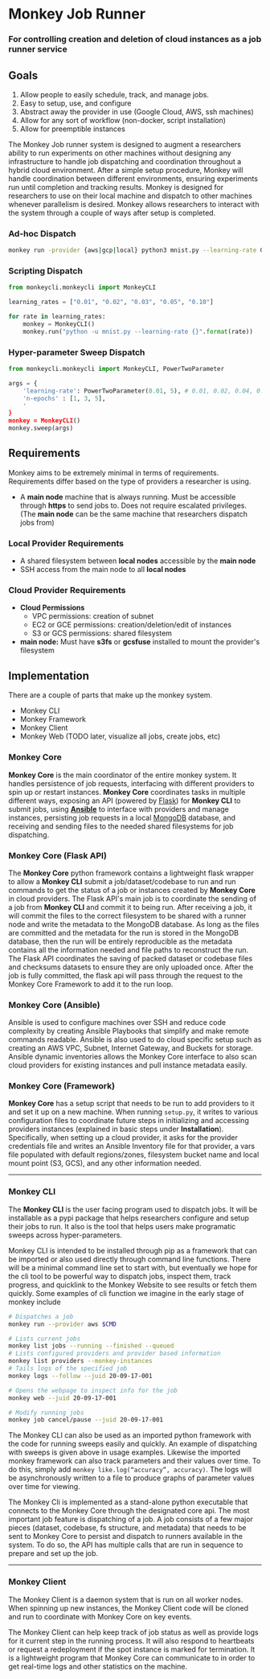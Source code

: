 #  Monkey Job Runner

### For controlling creation and deletion of cloud instances as a job runner service

## Goals

1. Allow people to easily schedule, track, and manage jobs.
2. Easy to setup, use, and configure
3. Abstract away the provider in use (Google Cloud, AWS, ssh machines)
4. Allow for any sort of workflow (non-docker, script installation)
5. Allow for preemptible instances


The Monkey Job runner system is designed to augment a researchers ability to run experiments on other machines without designing any infrastructure to handle job dispatching and coordination throughout a hybrid cloud environment.  After a simple setup procedure, Monkey will handle coordination between different environments, ensuring experiments run until completion and tracking results.  Monkey is designed for researchers to use on their local machine and dispatch to other machines whenever parallelism is desired.  Monkey allows researchers to interact with the system through a couple of ways after setup is completed.

### Ad-hoc Dispatch

```bash
monkey run -provider {aws|gcp|local} python3 mnist.py --learning-rate 0.14
```

### Scripting Dispatch

```python
from monkeycli.monkeycli import MonkeyCLI

learning_rates = ["0.01", "0.02", "0.03", "0.05", "0.10"]

for rate in learning_rates:
    monkey = MonkeyCLI()
    monkey.run("python -u mnist.py --learning-rate {}".format(rate))
```

### Hyper-parameter Sweep Dispatch

```python
from monkeycli.monkeycli import MonkeyCLI, PowerTwoParameter

args = {
	'learning-rate': PowerTwoParameter(0.01, 5), # 0.01, 0.02, 0.04, 0.08, 0.016
	'n-epochs' : [1, 3, 5],
	'
}
monkey = MonkeyCLI()
monkey.sweep(args)
```

## Requirements

Monkey aims to be extremely minimal in terms of requirements.  Requirements differ based on the type of providers a researcher is using.  

- A **main node** machine that is always running.  Must be accessible through **https** to send jobs to.  Does not require escalated privileges.  (The **main node** can be the same machine that researchers dispatch jobs from)

### Local Provider Requirements

- A shared filesystem between **local nodes** accessible by the **main node**
- SSH access from the main node to all **local nodes**

### Cloud Provider Requirements

- **Cloud Permissions**
    - VPC permissions: creation of subnet
    - EC2 or GCE permissions: creation/deletion/edit of instances
    - S3 or GCS permissions: shared filesystem
- **main node:** Must have **s3fs** or **gcsfuse** installed to mount the provider's filesystem




## Implementation

There are a couple of parts that make up the monkey system.  
- Monkey CLI
- Monkey Framework
- Monkey Client
- Monkey Web (TODO later, visualize all jobs, create jobs, etc)

### Monkey Core

**Monkey Core** is the main coordinator of the entire monkey system.  It handles persistence of job requests, interfacing with different providers to spin up or restart instances.  **Monkey Core** coordinates tasks in multiple different ways, exposing an API (powered by [Flask](https://flask.palletsprojects.com/en/1.1.x/)) for **Monkey CLI** to submit jobs, using **[Ansible](https://www.ansible.com/)** to interface with providers and manage instances, persisting job requests in a local [MongoDB](https://www.mongodb.com/) database, and receiving and sending files to the needed shared filesystems for job dispatching.

### Monkey Core (Flask API)

The **Monkey Core** python framework contains a lightweight flask wrapper to allow a **Monkey CLI** submit a job/dataset/codebase to run and run commands to get the status of a job or instances created by **Monkey Core** in cloud providers.  The Flask API's main job is to coordinate the sending of a job from **Monkey CLI** and commit it to being run.  After receiving a job, it will commit the files to the correct filesystem to be shared with a runner node and write the metadata to the MongoDB database.  As long as the files are committed and the metadata for the run is stored in the MongoDB database, then the run will be entirely reproducible as the metadata contains all the information needed and file paths to reconstruct the run.  The Flask API coordinates the saving of packed dataset or codebase files and checksums datasets to ensure they are only uploaded once.  After the job is fully committed, the flask api will pass through the request to the Monkey Core Framework to add it to the run loop. 

### Monkey Core (Ansible)

Ansible is used to configure machines over SSH and reduce code complexity by creating Ansible Playbooks that simplify and make remote commands readable.  Ansible is also used to do cloud specific setup such as creating an AWS VPC, Subnet, Internet Gateway, and Buckets for storage.  Ansible dynamic inventories allows the Monkey Core interface to also scan cloud providers for existing instances and pull instance metadata easily.

### Monkey Core (Framework)

**Monkey Core** has a setup script that needs to be run to add providers to it and set it up on a new machine.  When running `setup.py`, it writes to various configuration files to coordinate future steps in initializing and accessing providers instances (explained in basic steps under **Installation**).  Specifically, when setting up a cloud provider, it asks for the provider credentials file and writes an Ansible Inventory file for that provider, a vars file populated with default regions/zones, filesystem bucket name and local mount point (S3, GCS), and any other information needed.  

---

### Monkey CLI

The **Monkey CLI** is the user facing program used to dispatch jobs.  It will be installable as a pypi package that helps researchers configure and setup their jobs to run.  It also is the tool that helps users make programatic sweeps across hyper-parameters.  

Monkey CLI is intended to be installed through pip as a framework that can be imported or also used directly through command line functions.  There will be a minimal command line set to start with, but eventually we hope for the cli tool to be powerful way to dispatch jobs, inspect them, track progress, and quicklink to the Monkey Website to see results or fetch them quickly. Some examples of cli function we imagine in the early stage of monkey include 

```bash
# Dispatches a job
monkey run --provider aws $CMD

# Lists current jobs
monkey list jobs --running --finished --queued
# Lists configured providers and provider based information
monkey list providers --monkey-instances
# Tails logs of the specified job
monkey logs --follow --juid 20-09-17-001

# Opens the webpage to inspect info for the job
monkey web --juid 20-09-17-001

# Modify running jobs
monkey job cancel/pause --juid 20-09-17-001
```

The Monkey CLI can also be used as an imported python framework with the code for running sweeps easily and quickly. An example of dispatching with sweeps is given above in usage examples. Likewise the imported monkey framework can also track parameters and their values over time. To do this, simply add `monkey like.log(“accuracy”, accuracy)`. The logs will be asynchronously written to a file to produce graphs of parameter values over time for viewing.  

The Monkey Cli is implemented as a stand-alone python executable that connects to the Monkey Core through the designated core api. The most important job feature is dispatching of a job. A job consists of a few major pieces (dataset, codebase, fs structure, and metadata) that needs to be sent to Monkey Core to persist and dispatch to runners available in the system. To do so, the API has multiple calls that are run in sequence to prepare and set up the job.  

---

### Monkey Client

The Monkey Client is a daemon system that is run on all worker nodes. When spinning up new instances, the Monkey Client code will be cloned and run to coordinate with Monkey Core on key events. 

The Monkey Client can help keep track of job status as well as provide logs for it current step in the running process. It will also respond to heartbeats or request a redeployment if the spot instance is marked for termination.  It is a lightweight program that Monkey Core can communicate to in order to get real-time logs and other statistics on the machine.







